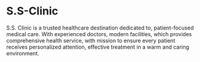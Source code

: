 # S.S-Clinic
S.S. Clinic is a trusted healthcare destination dedicated to, patient-focused medical care. With experienced doctors, modern facilities, which provides comprehensive health service, with mission to ensure every patient receives personalized attention, effective treatment in a warm and caring environment.
